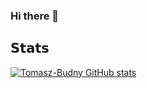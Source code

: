 ### Hi there 👋

## 𝗦𝘁𝗮𝘁𝘀
[![Tomasz-Budny GitHub stats](https://github-readme-stats.vercel.app/api?username=Tomasz-Budny)](https://github.com/Tomasz-Budny/github-readme-stats)
